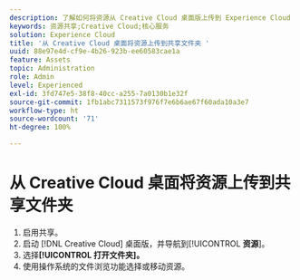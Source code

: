 ```yaml
---
description: 了解如何将资源从 Creative Cloud 桌面版上传到 Experience Cloud 中的共享文件夹。
keywords: 资源共享;Creative Cloud;核心服务
solution: Experience Cloud
title: '从 Creative Cloud 桌面将资源上传到共享文件夹 '
uuid: 88e97e4d-cf9e-4b26-923b-ee60583cae1a
feature: Assets
topic: Administration
role: Admin
level: Experienced
exl-id: 3fd747e5-38f8-40cc-a255-7a0130b1e32f
source-git-commit: 1fb1abc7311573f976f7e6b6ae67f60ada10a3e7
workflow-type: ht
source-wordcount: '71'
ht-degree: 100%

---
```


# 从 Creative Cloud 桌面将资源上传到共享文件夹

1. 启用共享。
1. 启动 [!DNL Creative Cloud] 桌面版，并导航到&#x200B;[!UICONTROL **资源**]。
1. 选择&#x200B;**[!UICONTROL 打开文件夹]。**
1. 使用操作系统的文件浏览功能选择或移动资源。
